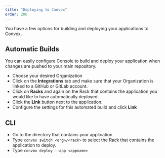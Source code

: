 ```yaml
---
title: "Deploying to Convox"
order: 200
---
```


You have a few options for building and deploying your applications to Convox.

## Automatic Builds

You can easily configure Console to build and deploy your application when changes are pushed to your main repository.

* Choose your desired Organization
* Click on the **Integrations** tab and make sure that your Organization is linked to a GitHub or GitLab account.
* Click on **Racks** and again on the Rack that contains the application you would like to have automatically deployed.
* Click the **Link** button next to the application.
* Configure the settings for this automated build and click **Link**

## CLI

* Go to the directory that contains your application
* Type `convox switch <org>/<rack>` to select the Rack that contains the application to deploy.
* Type `convox deploy --app <appname>`